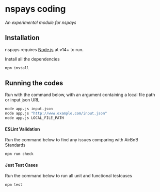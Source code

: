 # nspays coding
_An experimental module for nspays_

## Installation

nspays requires [Node.js](https://nodejs.org/) at v14+ to run.

Install all the dependencies
```sh
npm install
```

## Running the codes

Run with the command below, with an argument containing a local file path or input json URL

```sh
node app.js input.json
node app.js "http://www.example.com/input.json"
node app.js LOCAL_FILE_PATH
```

#### ESLint Validation
Run the command below to find any issues comparing with AirBnB Standards
```sh
npm run check
```

#### Jest Test Cases
Run the command below to run all unit and functional testcases
```sh
npm test
```
